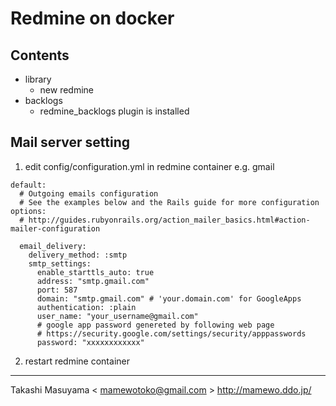 Redmine on docker
=================

Contents
--------
* library
  * new redmine
* backlogs
  * redmine_backlogs plugin is installed

Mail server setting
-------------------
1. edit config/configuration.yml in redmine container
e.g. gmail

```
default:
  # Outgoing emails configuration
  # See the examples below and the Rails guide for more configuration options:
  # http://guides.rubyonrails.org/action_mailer_basics.html#action-mailer-configuration

  email_delivery:
    delivery_method: :smtp
    smtp_settings:
      enable_starttls_auto: true
      address: "smtp.gmail.com"
      port: 587
      domain: "smtp.gmail.com" # 'your.domain.com' for GoogleApps
      authentication: :plain
      user_name: "your_username@gmail.com"
      # google app password genereted by following web page
      # https://security.google.com/settings/security/apppasswords
      password: "xxxxxxxxxxxx"
```

2. restart redmine container

----
Takashi Masuyama < mamewotoko@gmail.com >
http://mamewo.ddo.jp/
